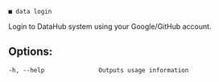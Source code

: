 ```
■ data login
```

Login to DataHub system using your Google/GitHub account.

## Options:

```
-h, --help               Outputs usage information
```
